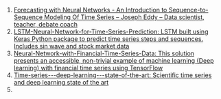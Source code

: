 1. [Forecasting with Neural Networks - An Introduction to Sequence-to-Sequence Modeling Of Time Series – Joseph Eddy – Data scientist, teacher, debate coach](https://jeddy92.github.io/JEddy92.github.io/ts_seq2seq_intro/)
2. [LSTM-Neural-Network-for-Time-Series-Prediction: LSTM built using Keras Python package to predict time series steps and sequences. Includes sin wave and stock market data](https://github.com/jaungiers/LSTM-Neural-Network-for-Time-Series-Prediction)
3. [Neural-Network-with-Financial-Time-Series-Data: This solution presents an accessible, non-trivial example of machine learning (Deep learning) with financial time series using TensorFlow](https://github.com/BenjiKCF/Neural-Network-with-Financial-Time-Series-Data)
4. [Time-series---deep-learning---state-of-the-art: Scientific time series and deep learning state of the art](https://github.com/FrancisArgnR/Time-series---deep-learning---state-of-the-art)
5. 